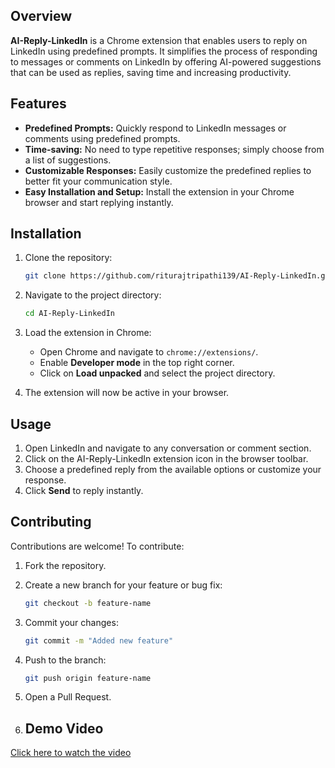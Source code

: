 ## Overview

**AI-Reply-LinkedIn** is a Chrome extension that enables users to reply on LinkedIn using predefined prompts. It simplifies the process of responding to messages or comments on LinkedIn by offering AI-powered suggestions that can be used as replies, saving time and increasing productivity.

## Features

- **Predefined Prompts:** Quickly respond to LinkedIn messages or comments using predefined prompts.
- **Time-saving:** No need to type repetitive responses; simply choose from a list of suggestions.
- **Customizable Responses:** Easily customize the predefined replies to better fit your communication style.
- **Easy Installation and Setup:** Install the extension in your Chrome browser and start replying instantly.

## Installation

1. Clone the repository:
    ```bash
    git clone https://github.com/riturajtripathi139/AI-Reply-LinkedIn.git
    ```

2. Navigate to the project directory:
    ```bash
    cd AI-Reply-LinkedIn
    ```

3. Load the extension in Chrome:
    - Open Chrome and navigate to `chrome://extensions/`.
    - Enable **Developer mode** in the top right corner.
    - Click on **Load unpacked** and select the project directory.

4. The extension will now be active in your browser.

## Usage

1. Open LinkedIn and navigate to any conversation or comment section.
2. Click on the AI-Reply-LinkedIn extension icon in the browser toolbar.
3. Choose a predefined reply from the available options or customize your response.
4. Click **Send** to reply instantly.

## Contributing

Contributions are welcome! To contribute:

1. Fork the repository.
2. Create a new branch for your feature or bug fix:
    ```bash
    git checkout -b feature-name
    ```
3. Commit your changes:
    ```bash
    git commit -m "Added new feature"
    ```
4. Push to the branch:
    ```bash
    git push origin feature-name
    ```
5. Open a Pull Request.

6. ## Demo Video

[Click here to watch the video]()
